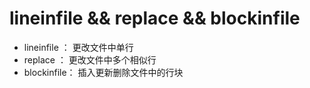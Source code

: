 # lineinfile && replace && blockinfile

* lineinfile ： 更改文件中单行
* replace    ： 更改文件中多个相似行
* blockinfile： 插入更新删除文件中的行块
